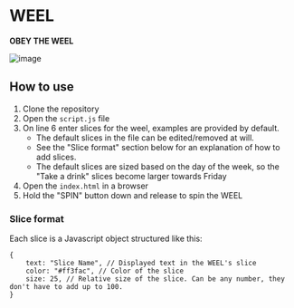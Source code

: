 # WEEL
**OBEY THE WEEL**

![image](https://user-images.githubusercontent.com/2119926/138565414-69305529-b89f-4c29-bc0f-883fe15e0cd5.png)

## How to use

1. Clone the repository
2. Open the `script.js` file
3. On line 6 enter slices for the weel, examples are provided by default.
   - The default slices in the file can be edited/removed at will.
   - See the "Slice format" section below for an explanation of how to add slices.
   - The default slices are sized based on the day of the week, so the "Take a drink" slices become larger towards Friday
5. Open the `index.html` in a browser
6. Hold the "SPIN" button down and release to spin the WEEL

### Slice format
Each slice is a Javascript object structured like this:
```
{
    text: "Slice Name", // Displayed text in the WEEL's slice
    color: "#ff3fac", // Color of the slice
    size: 25, // Relative size of the slice. Can be any number, they don't have to add up to 100.
}
```
